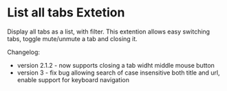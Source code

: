 # List all tabs Extetion
Display all tabs as a list, with filter.
This extention allows easy switching tabs, toggle mute/unmute a tab and closing it.

Changelog:
* version 2.1.2 - now supports closing a tab widht middle mouse button
* version 3 - fix bug allowing search of case insensitive both title and url, enable support for keyboard navigation
